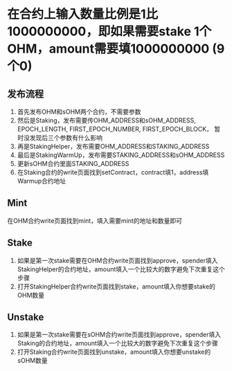 # 在合约上输入数量比例是1比1000000000，即如果需要stake 1个OHM，amount需要填1000000000 (9个0)

## 发布流程

1. 首先发布OHM和sOHM两个合约，不需要参数
2. 然后是Staking，发布需要传OHM_ADDRESS和sOHM_ADDRESS, EPOCH_LENGTH, FIRST_EPOCH_NUMBER, FIRST_EPOCH_BLOCK， 暂时没发现后三个参数有什么影响
3. 再是StakingHelper，发布需要OHM_ADDRESS和STAKING_ADDRESS
4. 最后是StakingWarmUp，发布需要STAKING_ADDRESS和sOHM_ADDRESS
5. 更新sOHM合约里面STAKING_ADDRESS
6. 在Staking合约的write页面找到setContract，contract填1，address填Warmup合约地址

## Mint

在OHM合约write页面找到mint，填入需要mint的地址和数量即可

## Stake

1. 如果是第一次stake需要在OHM合约write页面找到approve，spender填入StakingHelper的合约地址，amount填入一个比较大的数字避免下次重复这个步骤
2. 打开StakingHelper合约write页面找到stake，amount填入你想要stake的OHM数量

## Unstake

1. 如果是第一次stake需要在sOHM合约write页面找到approve，spender填入Staking的合约地址，amount填入一个比较大的数字避免下次重复这个步骤
2. 打开Staking合约write页面找到unstake，amount填入你想要unstake的sOHM数量
